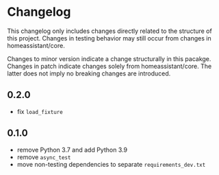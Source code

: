 # Changelog
This changelog only includes changes directly related to the structure of this project. Changes in testing behavior may still occur from changes in homeassistant/core.

Changes to minor version indicate a change structurally in this pacakge.  Changes in patch indicate changes solely from homeassistant/core. The latter does not imply no breaking changes are introduced.

## 0.2.0
* fix `load_fixture`

## 0.1.0
* remove Python 3.7 and add Python 3.9
* remove `async_test`
* move non-testing dependencies to separate `requirements_dev.txt`
